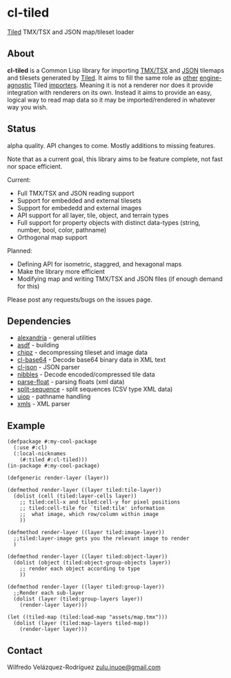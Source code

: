 # cl-tiled

[Tiled](http://www.mapeditor.org) TMX/TSX and JSON map/tileset loader

## About

**cl-tiled** is a Common Lisp library for importing [TMX/TSX](http://doc.mapeditor.org/reference/tmx-map-format/) and [JSON](https://github.com/bjorn/tiled/wiki/JSON-Map-Format) tilemaps and tilesets generated by [Tiled](http://www.mapeditor.org).
It aims to fill the same role as [other](https://github.com/marshallward/TiledSharp) [engine-agnostic](https://github.com/bitcraft/PyTMX) Tiled [importers](https://github.com/baylej/tmx/). Meaning it is not a renderer nor does it provide integration with renderers on its own. Instead it aims to provide an easy, logical way to read map data so it may be imported/rendered in whatever way you wish.

## Status

alpha quality. API changes to come. Mostly additions to missing features.

Note that as a current goal, this library aims to be feature complete, not fast nor space efficient.

Current:

* Full TMX/TSX and JSON reading support
* Support for embedded and external tilesets
* Support for embededd and external images
* API support for all layer, tile, object, and terrain types
* Full support for property objects with distinct data-types (string, number, bool, color, pathname)
* Orthogonal map support

Planned:

* Defining API for isometric, staggred, and hexagonal maps
* Make the library more efficient
* Modifying map and writing TMX/TSX and JSON files (if enough demand for this)

Please post any requests/bugs on the issues page.

## Dependencies

* [alexandria](https://gitlab.common-lisp.net/alexandria/alexandria) - general utilities
* [asdf](https://common-lisp.net/project/asdf/) - building
* [chipz](https://github.com/froydnj/chipz) - decompressing tileset and image data
* [cl-base64](http://quickdocs.org/cl-base64/api) - Decode base64 binary data in XML text
* [cl-json](https://github.com/hankhero/cl-json) - JSON parser
* [nibbles](https://github.com/froydnj/nibbles) - Decode encoded/compressed tile data
* [parse-float](https://github.com/soemraws/parse-float) - parsing floats (xml data)
* [split-sequence](http://cliki.net/split-sequence) - split sequences (CSV type XML data)
* [uiop](https://github.com/fare/asdf/tree/master/uiop) - pathname handling
* [xmls](https://www.common-lisp.net/project/xmls/) - XML parser

## Example

``` common-lisp
(defpackage #:my-cool-package
  (:use #:cl)
  (:local-nicknames
    (#:tiled #:cl-tiled)))
(in-package #:my-cool-package)

(defgeneric render-layer (layer))

(defmethod render-layer ((layer tiled:tile-layer))
  (dolist (cell (tiled:layer-cells layer))
    ;; tiled:cell-x and tiled:cell-y for pixel positions
    ;; tiled:cell-tile for `tiled:tile' information
    ;;  what image, which row/column within image
    ))

(defmethod render-layer ((layer tiled:image-layer))
  ;;tiled:layer-image gets you the relevant image to render
  )

(defmethod render-layer ((layer tiled:object-layer))
  (dolist (object (tiled:object-group-objects layer))
    ;; render each object according to type
    ))

(defmethod render-layer ((layer tiled:group-layer))
  ;;Render each sub-layer
  (dolist (layer (tiled:group-layers layer))
    (render-layer layer)))

(let ((tiled-map (tiled:load-map "assets/map.tmx")))
  (dolist (layer (tiled:map-layers tiled-map))
    (render-layer layer)))
```

## Contact

Wilfredo Velázquez-Rodríguez <zulu.inuoe@gmail.com>